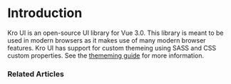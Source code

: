 # Introduction

Kro UI is an open-source UI library for Vue 3.0. This library is meant to be used in modern browsers as it makes use of many
modern browser features. Kro UI has support for custom themeing using SASS and CSS custom properties. See the [thememing guide](/themes) for more information.


### Related Articles

<app-article-link to="/installation" title="Installation" subtitle="Getting the code"></app-article-link>